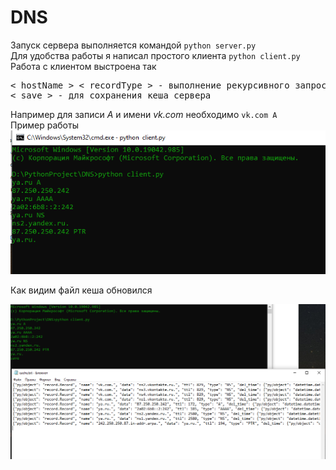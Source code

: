 # DNS
Запуск сервера выполняется командой `python server.py`  
Для удобства работы я написал простого клиента  `python client.py`  
Работа с клиентом выстроена так  
<pre>
< hostName > < recordType > - выполнение рекурсивного запроса
< save > - для сохранения кеша сервера  
</pre>
Например для записи _A_ и имени _vk.com_ необходимо `vk.com A`  
Пример работы  
![alt-текст](exampleImg/Mvp.png)  

Как видим файл кеша обновился

![alt-текст](exampleImg/saveCache.png)  
